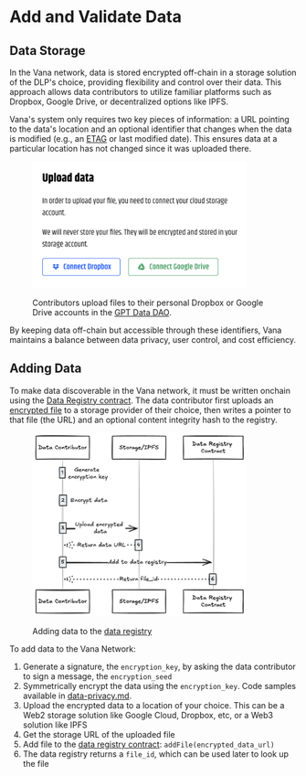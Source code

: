 # Add and Validate Data

## Data Storage

In the Vana network, data is stored encrypted off-chain in a storage solution of the DLP's choice, providing flexibility and control over their data. This approach allows data contributors to utilize familiar platforms such as Dropbox, Google Drive, or decentralized options like IPFS.&#x20;

Vana's system only requires two key pieces of information: a URL pointing to the data's location and an optional identifier that changes when the data is modified (e.g., an [ETAG](https://developer.mozilla.org/en-US/docs/Web/HTTP/Headers/ETag) or last modified date). This ensures data at a particular location has not changed since it was uploaded there.&#x20;

<figure><img src="../../.gitbook/assets/image (1) (1).png" alt="" width="375"><figcaption><p>Contributors upload files to their personal Dropbox or Google Drive accounts in the <a href="https://www.gptdatadao.org/claim/upload">GPT Data DAO</a>.</p></figcaption></figure>

By keeping data off-chain but accessible through these identifiers, Vana maintains a balance between data privacy, user control, and cost efficiency.

## Adding Data

To make data discoverable in the Vana network, it must be written onchain using the [Data Registry contract](../smart-contracts.md#data-registry-contract). The data contributor first uploads an [encrypted file](data-privacy.md) to a storage provider of their choice, then writes a pointer to that file (the URL) and an optional content integrity hash to the registry.

<figure><img src="../../.gitbook/assets/image.png" alt="" width="375"><figcaption><p>Adding data to the <a href="../smart-contracts.md#data-registry-contract">data registry</a></p></figcaption></figure>

To add data to the Vana Network:

1. Generate a signature, the `encryption_key`, by asking the data contributor to sign a message, the `encryption_seed`
2. Symmetrically encrypt the data using the `encryption_key`. Code samples available in [data-privacy.md](data-privacy.md "mention").
3. Upload the encrypted data to a location of your choice. This can be a Web2 storage solution like Google Cloud, Dropbox, etc, or a Web3 solution like IPFS
4. Get the storage URL of the uploaded file
5. Add file to the [data registry contract](../smart-contracts.md#data-registry-contract): `addFile(encrypted_data_url)`
6. The data registry returns a `file_id`, which can be used later to look up the file
